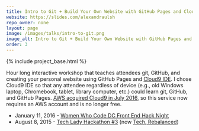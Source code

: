 ```yaml
---
title: Intro to Git + Build Your Own Website with GitHub Pages and Cloud9
website: https://slides.com/alexandraulsh
repo_owner: none
layout: page
image: /images/talks/intro-to-git.png
image_alt: Intro to Git + Build Your Own Website with GitHub Pages and Cloud9
order: 3
---
```


{% include project_base.html %}

Hour long interactive workshop that teaches attendees git, GitHub, and creating your personal website using GitHub Pages and [Cloud9 IDE](https://c9.io/). I chose Cloud9 IDE so that any attendee regardless of device (e.g., old Windows laptop, Chromebook, tablet, library computer, etc.) could learn git, GitHub, and GitHub Pages. [AWS acquired Cloud9 in July 2016](https://techcrunch.com/2016/07/14/amazons-aws-buys-cloud9-to-add-more-development-tools-to-its-web-services-stack/), so this service now requires an AWS account and is no longer free.

* January 11, 2016 - [Women Who Code DC Front End Hack Night](https://www.meetup.com/Women-Who-Code-DC/events/227440158/)
* August 8, 2015 - [Tech Lady Hackathon #3](http://techladyhackathon.org/) (now [Tech, Rebalanced](https://www.techrebalanced.org/))
